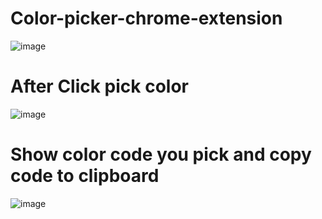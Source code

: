 # Color-picker-chrome-extension

![image](https://user-images.githubusercontent.com/45354457/188271274-66768c05-6adf-4a50-bf93-2ef7d9f6bb5e.png)

# After Click pick color

![image](https://user-images.githubusercontent.com/45354457/188271327-51174313-c4bc-43f9-a3b0-aefc37ce26e9.png)

# Show color code you pick and copy code to clipboard

![image](https://user-images.githubusercontent.com/45354457/188271341-350ed0b0-b7d8-482b-9455-2e76f05fba0b.png)
